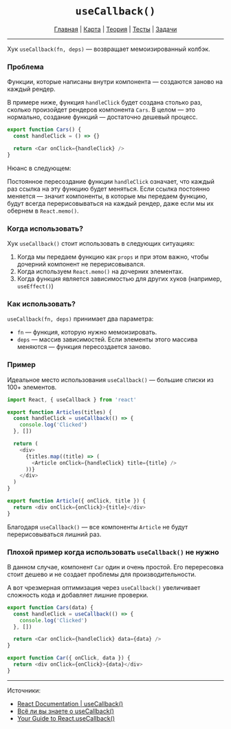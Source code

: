 <div align="center">

# `useCallback()`

[Главная](https://github.com/dollaween/junior-roadmap/)
|
[Карта](/roadmap/README.md)
|
[Теория](/theory/README.md)
|
[Тесты](/tests/README.md)
|
[Задачи](/tasks/README.md)

</div>

---

Хук `useCallback(fn, deps)` — возвращает мемоизированный колбэк.

### Проблема

Функции, которые написаны внутри компонента — создаются заново на каждый рендер.

В примере ниже, функция `handleClick` будет создана столько раз, сколько произойдет рендеров компонента `Cars`. В целом — это нормально, создание функций — достаточно дешевый процесс.

```js
export function Cars() {
  const handleClick = () => {}

  return <Car onClick={handleClick} />
}
```

Нюанс в следующем:

Постоянное пересоздание функции `handleClick` означает, что каждый раз ссылка на эту функцию будет меняться. Если ссылка постоянно меняется — значит компоненты, в которые мы передаем функцию, будут всегда перерисовываться на каждый рендер, даже если мы их обернем в `React.memo()`.

### Когда использовать?

Хук `useCallback()` стоит использовать в следующих ситуациях:
1. Когда мы передаем функцию как `props` и при этом важно, чтобы дочерний компонент не перерисовывался.
2. Когда используем `React.memo()` на дочерних элементах.
3. Когда функция является зависимостью для других хуков (например, `useEffect()`)

### Как использовать?

`useCallback(fn, deps)` принимает два параметра:
- `fn` — функция, которую нужно мемоизировать.
- `deps` — массив зависимостей. Если элементы этого массива меняются — функция пересоздается заново.

### Пример

Идеальное место использования `useCallback()` — большие списки из 100+ элементов.

```js
import React, { useCallback } from 'react'

export function Articles(titles) {
  const handleClick = useCallback(() => {
    console.log('Clicked')
  }, [])

  return (
    <div>
      {titles.map((title) => (
        <Article onClick={handleClick} title={title} />
      ))}
    </div>
  )
}

export function Article({ onClick, title }) {
  return <div onClick={onClick}>{title}</div>
}
```

Благодаря `useCallback()` — все компоненты `Article` не будут перерисовываться лишний раз.

### Плохой пример когда использовать `useCallback()` не нужно

В данном случае, компонент `Car` один и очень простой. Его перересовка стоит дешево и не создает проблемы для производительности.

А вот чрезмерная оптимизация через `useCallback()` увеличивает сложность кода и добавляет лишние проверки.

```js
export function Cars(data) {
  const handleClick = useCallback(() => {
    console.log('Clicked')
  }, [])

  return <Car onClick={handleClick} data={data} />
}

export function Car({ onClick, data }) {
  return <div onClick={onClick}>{data}</div>
}
```

---

Источники:
* [React Documentation | useCallback()](https://ru.reactjs.org/docs/hooks-reference.html#usecallback)
* [Всё ли вы знаете о useCallback()](https://habr.com/ru/post/529950/)
* [Your Guide to React.useCallback()](https://dmitripavlutin.com/dont-overuse-react-usecallback/)
